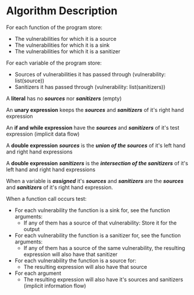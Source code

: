 # Algorithm Description

For each function of the program store:
  * The vulnerabilities for which it is a source  
  * The vulnerabilities for which it is a sink
  * The vulnerabilities for which it is a sanitizer

For each variable of the program store:
  * Sources of vulnerabilities it has passed through (vulnerability: list(source))
  * Sanitizers it has passed through (vulnerability: list(sanitizers))

A **literal** has no ***sources*** nor ***sanitizers*** (empty)

An **unary expression** keeps the ***sources*** and ***sanitizers*** of it's right hand expression

An **if and while expression** have the ***sources*** and ***sanitizers*** of it's test expression (implicit data flow)

A **double expression** ***sources*** is the ***union of the sources*** of it's left hand and right hand expressions

A **double expression** ***sanitizers*** is the ***intersection of the sanitizers*** of it's left hand and right hand expressions

When a variable is ***assigned*** it's ***sources*** and ***sanitizers*** are the ***sources*** and ***sanitizers*** of it's right hand expression.

When a function call occurs test:
  * For each vulnerability the function is a sink for, see the function arguments:
    * If any of them has a source of that vulnerability: Store it for the output
  * For each vulnerability the function is a sanitizer for, see the function arguments:
    * If any of them has a source of the same vulnerability, the resulting expression will also have that sanitizer
  * For each vulnerability the function is a source for:
    * The resulting expression will also have that source
  * For each argument
    * The resulting expression will also have it's sources and sanitizers (implicit information flow)
